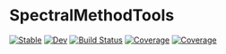 # SpectralMethodTools

[![Stable](https://img.shields.io/badge/docs-stable-blue.svg)](https://mat-der-D.github.io/SpectralMethodTools.jl/stable)
[![Dev](https://img.shields.io/badge/docs-dev-blue.svg)](https://mat-der-D.github.io/SpectralMethodTools.jl/dev)
[![Build Status](https://travis-ci.com/mat-der-D/SpectralMethodTools.jl.svg?branch=master)](https://travis-ci.com/mat-der-D/SpectralMethodTools.jl)
[![Coverage](https://codecov.io/gh/mat-der-D/SpectralMethodTools.jl/branch/master/graph/badge.svg)](https://codecov.io/gh/mat-der-D/SpectralMethodTools.jl)
[![Coverage](https://coveralls.io/repos/github/mat-der-D/SpectralMethodTools.jl/badge.svg?branch=master)](https://coveralls.io/github/mat-der-D/SpectralMethodTools.jl?branch=master)

